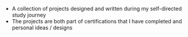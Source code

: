 - A collection of projects designed and written during my self-directed study journey
- The projects are both part of certifications that I have completed and personal ideas / designs
